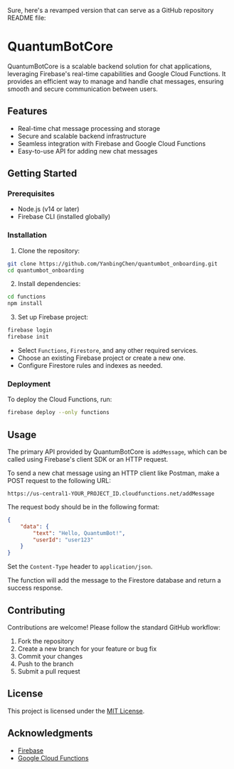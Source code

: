 Sure, here's a revamped version that can serve as a GitHub repository README file:

# QuantumBotCore

QuantumBotCore is a scalable backend solution for chat applications, leveraging Firebase's real-time capabilities and Google Cloud Functions. It provides an efficient way to manage and handle chat messages, ensuring smooth and secure communication between users.

## Features

- Real-time chat message processing and storage
- Secure and scalable backend infrastructure
- Seamless integration with Firebase and Google Cloud Functions
- Easy-to-use API for adding new chat messages

## Getting Started

### Prerequisites

- Node.js (v14 or later)
- Firebase CLI (installed globally)

### Installation

1. Clone the repository:

```bash
git clone https://github.com/YanbingChen/quantumbot_onboarding.git
cd quantumbot_onboarding
```

2. Install dependencies:

```bash
cd functions
npm install
```

3. Set up Firebase project:

```bash
firebase login
firebase init
```

- Select `Functions`, `Firestore`, and any other required services.
- Choose an existing Firebase project or create a new one.
- Configure Firestore rules and indexes as needed.

### Deployment

To deploy the Cloud Functions, run:

```bash
firebase deploy --only functions
```

## Usage

The primary API provided by QuantumBotCore is `addMessage`, which can be called using Firebase's client SDK or an HTTP request.

To send a new chat message using an HTTP client like Postman, make a POST request to the following URL:

```
https://us-central1-YOUR_PROJECT_ID.cloudfunctions.net/addMessage
```

The request body should be in the following format:

```json
{
    "data": {
        "text": "Hello, QuantumBot!",
        "userId": "user123"
    }
}
```

Set the `Content-Type` header to `application/json`.

The function will add the message to the Firestore database and return a success response.

## Contributing

Contributions are welcome! Please follow the standard GitHub workflow:

1. Fork the repository
2. Create a new branch for your feature or bug fix
3. Commit your changes
4. Push to the branch
5. Submit a pull request

## License

This project is licensed under the [MIT License](LICENSE).

## Acknowledgments

- [Firebase](https://firebase.google.com/)
- [Google Cloud Functions](https://cloud.google.com/functions)
